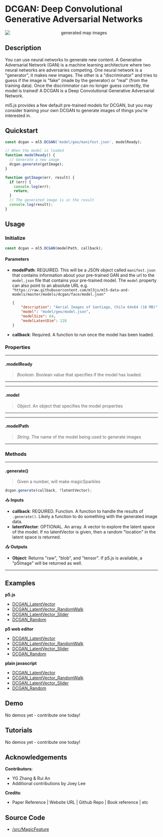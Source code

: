 # DCGAN: Deep Convolutional Generative Adversarial Networks


<center>
    <img style="display:block; max-height:20rem" alt="generated map images" src="_media/reference__header-dcgan.png">
</center>


## Description

You can use neural networks to generate new content. A Generative Adversarial Network (GAN) is a machine learning architecture where two neural networks are adversaries competing. One neural network is a "generator", it makes new images. The other is a "discriminator" and tries to guess if the image is "fake" (made by the generator) or "real" (from the training data). Once the discriminator can no longer guess correctly, the model is trained! A DCGAN is a Deep Convolutional Generative Adversarial Network.

ml5.js provides a few default pre-trained models for DCGAN, but you may consider training your own DCGAN to generate images of things you're interested in.
## Quickstart

```js
const dcgan = ml5.DCGAN('model/geo/manifest.json', modelReady);

// When the model is loaded
function modelReady() {
  // Generate a new image
  dcgan.generate(gotImage);
}

function gotImage(err, result) {
  if (err) {
    console.log(err);
    return;
  }
  // The generated image is in the result
  console.log(result);
}
```


## Usage

### Initialize

```js
const dcgan = ml5.DCGAN(modelPath, callback);
```

#### Parameters
* **modelPath**: REQUIRED. This will be a JSON object called `manifest.json` that contains information about your pre-trained GAN and the url to the `model.json` file that contains your pre-trained model. The `model` property can also point to an absolute URL e.g. `"https://raw.githubusercontent.com/ml5js/ml5-data-and-models/master/models/dcgan/face/model.json"`

  ```json
  {
      "description": "Aerial Images of Santiago, Chile 64x64 (16 MB)",
      "model": "model/geo/model.json",
      "modelSize": 64,
      "modelLatentDim": 128
  }
  ```
* **callback**: Required. A function to run once the model has been loaded.


### Properties



***
#### .modelReady
> *Boolean*. Boolean value that specifies if the model has loaded.
***


***
#### .model
> *Object*. An object that specifies the model properties
***

***
#### .modelPath
> *String*. The name of the model being used to generate images
***


### Methods


***
#### .generate()
> Given a number, will make magicSparkles

```js
dcgan.generate(callback, ?latentVector);
```

📥 **Inputs**

* **callback**: REQUIRED. Function. A function to handle the results of `.generate()`. Likely a function to do something with the generated image data.
* **latentVector**: OPTIONAL. An array. A vector to explore the latent space of the model. If no latentVector is given, then a random "location" in the latent space is returned.

📤 **Outputs**

* **Object**: Returns "raw", "blob", and "tensor". If p5.js is available, a "p5Image" will be returned as well.

***


## Examples

**p5.js**
* [DCGAN_LatentVector](https://github.com/ml5js/ml5-examples/tree/development/p5js/DCGAN/DCGAN_LatentVector)
* [DCGAN_LatentVector_RandomWalk](https://github.com/ml5js/ml5-examples/tree/development/p5js/DCGAN/DCGAN_LatentVector_RandomWalk)
* [DCGAN_LatentVector_Slider](https://github.com/ml5js/ml5-examples/tree/development/p5js/DCGAN/DCGAN_LatentVector_Slider)
* [DCGAN_Random](https://github.com/ml5js/ml5-examples/tree/development/p5js/DCGAN/DCGAN_Random)

**p5 web editor**
* [DCGAN_LatentVector](https://editor.p5js.org/ml5/sketches/DCGAN_LatentVector)
* [DCGAN_LatentVector_RandomWalk](https://editor.p5js.org/ml5/sketches/DCGAN_LatentVector_RandomWalk)
* [DCGAN_LatentVector_Slider](https://editor.p5js.org/ml5/sketches/DCGAN_LatentVector_Slider)
* [DCGAN_Random](https://editor.p5js.org/ml5/sketches/DCGAN_Random)


**plain javascript**
* [DCGAN_LatentVector](https://github.com/ml5js/ml5-examples/tree/development/javascript/DCGAN/DCGAN_LatentVector)
* [DCGAN_LatentVector_RandomWalk](https://github.com/ml5js/ml5-examples/tree/development/javascript/DCGAN/DCGAN_LatentVector_RandomWalk)
* [DCGAN_LatentVector_Slider](https://github.com/ml5js/ml5-examples/tree/development/javascript/DCGAN/DCGAN_LatentVector_Slider)
* [DCGAN_Random](https://github.com/ml5js/ml5-examples/tree/development/javascript/DCGAN/DCGAN_Random)



## Demo

No demos yet - contribute one today!

## Tutorials

No demos yet - contribute one today!

## Acknowledgements

**Contributors**:
  * YG Zhang & Rui An
  * Additional contributions by Joey Lee

**Credits**:
  * Paper Reference | Website URL | Github Repo | Book reference | etc


## Source Code

* [/src/MagicFeature]()
